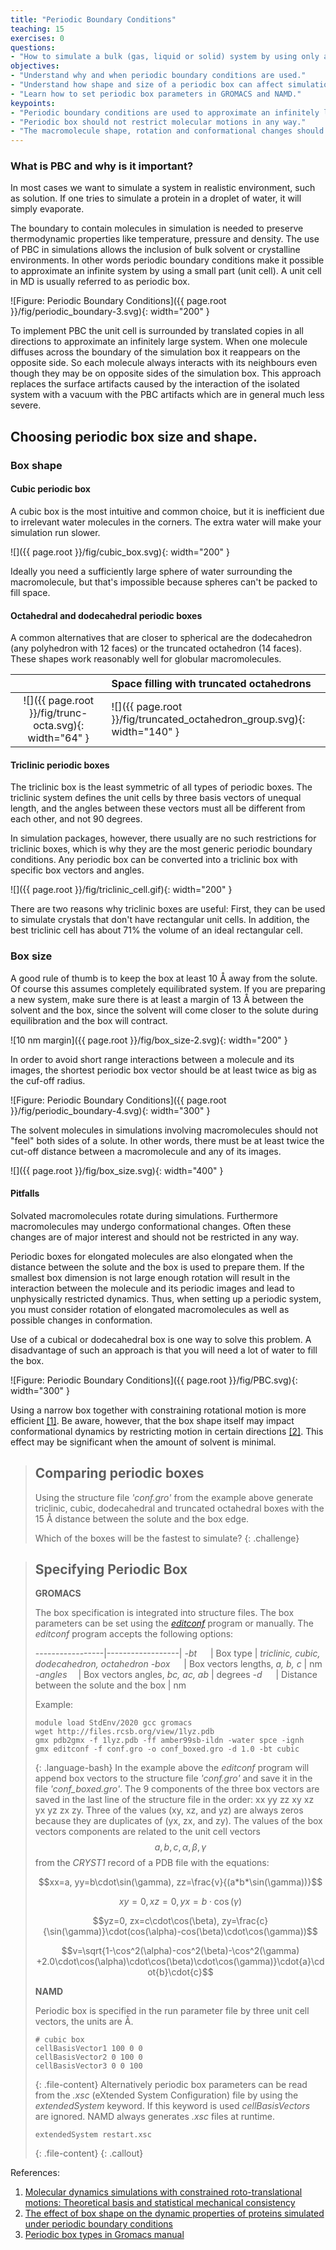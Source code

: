 ```yaml
---
title: "Periodic Boundary Conditions"
teaching: 15
exercises: 0
questions:
- "How to simulate a bulk (gas, liquid or solid) system by using only a small part?"
objectives:
- "Understand why and when periodic boundary conditions are used."
- "Understand how shape and size of a periodic box can affect simulation."
- "Learn how to set periodic box parameters in GROMACS and NAMD."
keypoints:
- "Periodic boundary conditions are used to approximate an infinitely large system."
- "Periodic box should not restrict molecular motions in any way."
- "The macromolecule shape, rotation and conformational changes should be taken into account in choosing the periodic box parameters."
---
```

### What is PBC and why is it important?
In most cases we want to simulate a system in realistic environment, such as solution. If one tries to simulate a protein in a droplet of water, it will simply evaporate.

The boundary to contain molecules in simulation is needed to preserve thermodynamic properties like temperature, pressure and density. The use of PBC in simulations allows the inclusion of bulk solvent or crystalline environments. In other words periodic boundary conditions make it possible to approximate an infinite system by using a small part (unit cell). A unit cell in MD is usually referred to as periodic box.

![Figure: Periodic Boundary Conditions]({{ page.root }}/fig/periodic_boundary-3.svg){: width="200" }

To implement PBC the unit cell is surrounded by translated copies in all directions to approximate an infinitely large system. When one molecule diffuses across the boundary of the simulation box it reappears on the opposite side. So each molecule always interacts with its neighbours even though they may be on opposite sides of the simulation box. This approach replaces the surface artifacts caused by the interaction of the isolated system with a vacuum with the PBC artifacts which are in general much less severe.


## Choosing periodic box size and shape.
### Box shape
#### Cubic periodic box
A cubic box is the most intuitive and common choice, but it is inefficient due to irrelevant water molecules in the corners. The extra water will make your simulation run slower.
 
 ![]({{ page.root }}/fig/cubic_box.svg){: width="200" }
 
Ideally you need a sufficiently large sphere of water surrounding the macromolecule, but that's impossible because spheres can't be packed to fill space. 

#### Octahedral and dodecahedral periodic boxes
A common alternatives that are closer to spherical are the dodecahedron (any polyhedron with 12 faces) or the truncated octahedron (14 faces). These shapes work reasonably well for globular macromolecules.

|  | Space filling with truncated octahedrons |
|:---:|:---|
| ![]({{ page.root }}/fig/trunc-octa.svg){: width="64" } | ![]({{ page.root }}/fig/truncated_octahedron_group.svg){: width="140" } |


#### Triclinic periodic boxes
The triclinic box is the least symmetric of all types of periodic boxes. The triclinic system defines the unit cells by three basis vectors of unequal length, and the angles between these vectors must all be different from each other, and not 90 degrees.

In simulation packages, however, there usually are no such restrictions for triclinic boxes, which is why they are the most generic periodic boundary conditions. Any periodic box can be converted into a triclinic box with specific box vectors and angles.

![]({{ page.root }}/fig/triclinic_cell.gif){: width="200" }

There are two reasons why triclinic boxes are useful: First, they can be used to simulate crystals that don't have rectangular unit cells. In addition, the best triclinic cell has about 71% the volume of an ideal rectangular cell.


###  Box size
A good rule of thumb is to keep the box at least 10 <span>&#8491;</span> away from the solute. Of course this assumes completely equilibrated system. If you are preparing a new system, make sure there is at least a margin of 13 <span>&#8491;</span> between the solvent and the box, since the solvent will come closer to the solute during equilibration and the box will contract.

![10 nm margin]({{ page.root }}/fig/box_size-2.svg){: width="200" }

In order to avoid short range interactions between a molecule and its images, the shortest periodic box vector should be at least twice as big as the cuf-off radius. 
 
![Figure: Periodic Boundary Conditions]({{ page.root }}/fig/periodic_boundary-4.svg){: width="300" }

The solvent molecules in simulations involving macromolecules should not "feel" both sides of a solute. In other words, there must be at least twice the cut-off distance between a macromolecule and any of its images.


![]({{ page.root }}/fig/box_size.svg){: width="400" }


#### Pitfalls

Solvated macromolecules rotate during simulations. Furthermore macromolecules may undergo conformational changes. Often these changes are of major interest and should not be restricted in any way. 

Periodic boxes for elongated molecules are also elongated when the distance between the solute and the box is used to prepare them. If the smallest box dimension is not large enough rotation will result in the interaction between the molecule and its periodic images and lead to unphysically restricted dynamics. Thus, when setting up a periodic system, you must consider rotation of elongated macromolecules as well as possible changes in conformation.

Use of a cubical or dodecahedral box is one way to solve this problem. A disadvantage of such an approach is that you will need a lot of water to fill the box.
 
![Figure: Periodic Boundary Conditions]({{ page.root }}/fig/PBC.svg){: width="300" }

Using a narrow box together with constraining rotational motion is more efficient [[1]](https://aip.scitation.org/doi/10.1063/1.480557). Be aware, however, that the box shape itself may impact conformational dynamics by restricting motion in certain directions [[2]](https://onlinelibrary.wiley.com/doi/full/10.1002/jcc.20341). This effect may be significant when the amount of solvent is minimal.


>## Comparing periodic boxes
>Using the structure file *'conf.gro'* from the example above generate triclinic, cubic, dodecahedral and truncated octahedral boxes with the 15 <span>&#8491;</span> distance between the solute and the box edge.
>
>Which of the boxes will be the fastest to simulate?
{: .challenge}

> ## Specifying Periodic Box
>  **GROMACS**
>
> The box specification is integrated into structure files. The box parameters can be set using the [*editconf*](http://manual.gromacs.org/archive/5.0/programs/gmx-editconf.html) program or manually. The *editconf* program accepts the following options:
>
>-----------------|------------------|
> *-bt* &emsp;    | Box type            | *triclinic, cubic, dodecahedron, octahedron*
> *-box* &emsp;   | Box vectors lengths, *a, b, c* | nm
> *-angles* &emsp;| Box vectors angles, *bc, ac, ab* | degrees
> *-d* &emsp;     | Distance between the solute and the box | nm
>
>Example:
>~~~
>module load StdEnv/2020 gcc gromacs
>wget http://files.rcsb.org/view/1lyz.pdb
>gmx pdb2gmx -f 1lyz.pdb -ff amber99sb-ildn -water spce -ignh
>gmx editconf -f conf.gro -o conf_boxed.gro -d 1.0 -bt cubic
>~~~
> {: .language-bash}
> In the example above the *editconf* program will append box vectors to the structure file *'conf.gro'* and save it in the file *'conf_boxed.gro'*. The 9 components of the three box vectors are saved in the last line of the structure file in the order: xx yy zz xy xz yx yz zx zy. Three of the values (xy, xz, and yz) are always zeros because they are duplicates of (yx, zx, and zy).  The values of the box vectors components are related to the unit cell vectors $$a,b,c,\alpha,\beta,\gamma$$ from the *CRYST1* record of a PDB file with the equations:
>
>$$xx=a, yy=b\cdot\sin(\gamma), zz=\frac{v}{(a*b*\sin(\gamma))}$$
>
>$$xy=0, xz=0, yx=b\cdot\cos(\gamma)$$
>
>$$yz=0, zx=c\cdot\cos(\beta), zy=\frac{c}{\sin(\gamma)}\cdot(cos(\alpha)-cos(\beta)\cdot\cos(\gamma))$$
>
>$$v=\sqrt{1-\cos^2(\alpha)-cos^2(\beta)-\cos^2(\gamma) +2.0\cdot\cos(\alpha)\cdot\cos(\beta)\cdot\cos(\gamma)}\cdot{a}\cdot{b}\cdot{c}$$
>
> **NAMD**
>
> Periodic box is specified in the run parameter file by three unit cell vectors, the units are <span>&#8491;</span>.
>~~~
> # cubic box
> cellBasisVector1 100 0 0
> cellBasisVector2 0 100 0
> cellBasisVector3 0 0 100
>~~~
>{: .file-content}
> Alternatively periodic box parameters can be read from the *.xsc* (eXtended System Configuration) file by using the *extendedSystem* keyword.  If this keyword is used *cellBasisVectors* are ignored.  NAMD always generates  *.xsc* files at runtime.
>~~~
> extendedSystem restart.xsc
>~~~
>{: .file-content}
{: .callout}


References:  
1. [Molecular dynamics simulations with constrained roto-translational motions: Theoretical basis and statistical mechanical consistency](https://aip.scitation.org/doi/10.1063/1.480557) 
2. [The effect of box shape on the dynamic properties of proteins simulated under periodic boundary conditions](https://onlinelibrary.wiley.com/doi/full/10.1002/jcc.20341)
3. [Periodic box types in Gromacs manual](https://manual.gromacs.org/current/reference-manual/algorithms/periodic-boundary-conditions.html?highlight=periodic%20boundary%20conditions)
